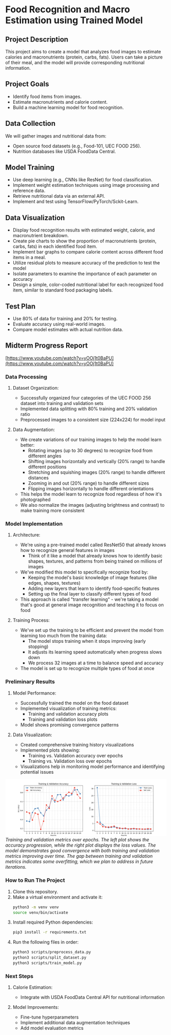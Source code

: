 # Food Recognition and Macro Estimation using Trained Model

## Project Description
This project aims to create a model that analyzes food images to estimate calories and macronutrients (protein, carbs, fats). Users can take a picture of their meal, and the model will provide corresponding nutritional information.

## Project Goals
- Identify food items from images.
- Estimate macronutrients and calorie content.
- Build a machine learning model for food recognition.

## Data Collection
We will gather images and nutritional data from:
- Open source food datasets (e.g., Food-101, UEC FOOD 256).
- Nutrition databases like USDA FoodData Central.

## Model Training
- Use deep learning (e.g., CNNs like ResNet) for food classification.
- Implement weight estimation techniques using image processing and reference data.
- Retrieve nutritional data via an external API.
- Implement and test using TensorFlow/PyTorch/Sckit-Learn.

## Data Visualization
- Display food recognition results with estimated weight, calorie, and macronutrient breakdown.
- Create pie charts to show the proportion of macronutrients (protein, carbs, fats) in each identified food item.
- Implement bar graphs to compare calorie content across different food items in a meal.
- Utilize residual plots to measure accuracy of the prediction to test the model
- Isolate parameters to examine the importance of each parameter on accuracy
- Design a simple, color-coded nutritional label for each recognized food item, similar to standard food packaging labels.

## Test Plan
- Use 80% of data for training and 20% for testing.
- Evaluate accuracy using real-world images.
- Compare model estimates with actual nutrition data.

## Midterm Progress Report
[https://www.youtube.com/watch?v=yOOj1t0BaPU](https://www.youtube.com/watch?v=yOOj1t0BaPU)
### Data Processing
1. Dataset Organization:
   - Successfully organized four categories of the UEC FOOD 256 dataset into training and validation sets
   - Implemented data splitting with 80% training and 20% validation ratio
   - Preprocessed images to a consistent size (224x224) for model input

2. Data Augmentation:
   - We create variations of our training images to help the model learn better:
     - Rotating images (up to 30 degrees) to recognize food from different angles
     - Shifting images horizontally and vertically (20% range) to handle different positions
     - Stretching and squishing images (20% range) to handle different distances
     - Zooming in and out (20% range) to handle different sizes
     - Flipping images horizontally to handle different orientations
   - This helps the model learn to recognize food regardless of how it's photographed
   - We also normalize the images (adjusting brightness and contrast) to make training more consistent

### Model Implementation
1. Architecture:
   - We're using a pre-trained model called ResNet50 that already knows how to recognize general features in images
     - Think of it like a model that already knows how to identify basic shapes, textures, and patterns from being trained on millions of images
   - We've modified this model to specifically recognize food by:
     - Keeping the model's basic knowledge of image features (like edges, shapes, textures)
     - Adding new layers that learn to identify food-specific features
     - Setting up the final layer to classify different types of food
   - This approach is called "transfer learning" - we're taking a model that's good at general image recognition and teaching it to focus on food

2. Training Process:
   - We've set up the training to be efficient and prevent the model from learning too much from the training data:
     - The model stops training when it stops improving (early stopping)
     - It adjusts its learning speed automatically when progress slows down
     - We process 32 images at a time to balance speed and accuracy
   - The model is set up to recognize multiple types of food at once

### Preliminary Results
1. Model Performance:
   - Successfully trained the model on the food dataset
   - Implemented visualization of training metrics:
     - Training and validation accuracy plots
     - Training and validation loss plots
   - Model shows promising convergence patterns

2. Data Visualization:
   - Created comprehensive training history visualizations
   - Implemented plots showing:
     - Training vs. Validation accuracy over epochs
     - Training vs. Validation loss over epochs
   - Visualizations help in monitoring model performance and identifying potential issues

![Training History](assets/training_history.png)
*Training and validation metrics over epochs. The left plot shows the accuracy progression, while the right plot displays the loss values. The model demonstrates good convergence with both training and validation metrics improving over time. The gap between training and validation metrics indicates some overfitting, which we plan to address in future iterations.*

### How to Run The Project
1. Clone this repository.
2. Make a virtual environment and activate it:
    ```bash
    python3 -m venv venv
    source venv/bin/activate
    ```
3. Install required Python dependencies:
    ```bash
    pip3 install -r requirements.txt
    ```
4. Run the following files in order:
   ```bash
   python3 scripts/preprocess_data.py
   python3 scripts/split_dataset.py
   python3 scripts/train_model.py
   ```

### Next Steps
1. Calorie Estimation:
   - Integrate with USDA FoodData Central API for nutritional information

2. Model Improvements:
   - Fine-tune hyperparameters
   - Implement additional data augmentation techniques
   - Add model evaluation metrics
